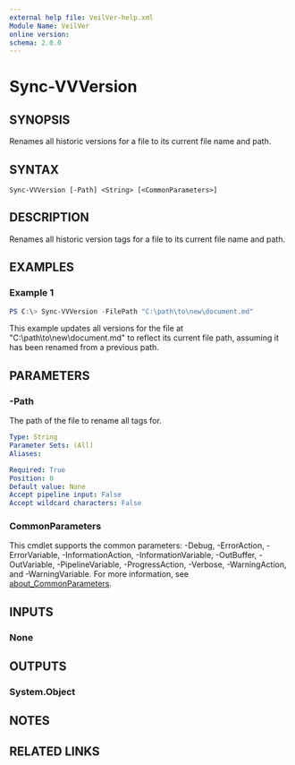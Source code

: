 ```yaml
---
external help file: VeilVer-help.xml
Module Name: VeilVer
online version:
schema: 2.0.0
---
```


# Sync-VVVersion

## SYNOPSIS

Renames all historic versions for a file to its current file name and path.

## SYNTAX

```
Sync-VVVersion [-Path] <String> [<CommonParameters>]
```

## DESCRIPTION

Renames all historic version tags for a file to its current file name and path.

## EXAMPLES

### Example 1
```powershell
PS C:\> Sync-VVVersion -FilePath "C:\path\to\new\document.md"
```

This example updates all versions for the file at "C:\path\to\new\document.md" to reflect its current file path, assuming it has been renamed from a previous path.

## PARAMETERS

### -Path

The path of the file to rename all tags for.

```yaml
Type: String
Parameter Sets: (All)
Aliases:

Required: True
Position: 0
Default value: None
Accept pipeline input: False
Accept wildcard characters: False
```

### CommonParameters
This cmdlet supports the common parameters: -Debug, -ErrorAction, -ErrorVariable, -InformationAction, -InformationVariable, -OutBuffer, -OutVariable, -PipelineVariable, -ProgressAction, -Verbose, -WarningAction, and -WarningVariable. For more information, see [about_CommonParameters](http://go.microsoft.com/fwlink/?LinkID=113216).

## INPUTS

### None
## OUTPUTS

### System.Object
## NOTES

## RELATED LINKS
